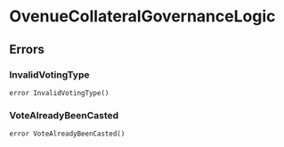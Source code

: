 # OvenueCollateralGovernanceLogic











## Errors

### InvalidVotingType

```solidity
error InvalidVotingType()
```






### VoteAlreadyBeenCasted

```solidity
error VoteAlreadyBeenCasted()
```







